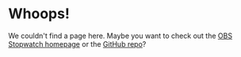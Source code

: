 # Whoops!
We couldn't find a page here. Maybe you want to check out the [OBS Stopwatch homepage](https://cjdenio.github.io/stopwatch-file-writer) or the [GitHub repo](https://github.com/cjdenio/stopwatch-file-writer)?
